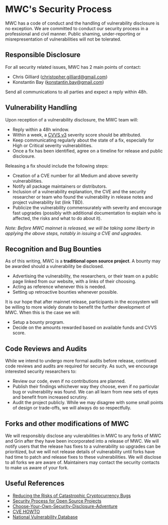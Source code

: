 # MWC's Security Process

MWC has a code of conduct and the handling of vulnerability disclosure is no exception. We are committed to conduct our security process in a professional and civil manner. Public shaming, under-reporting or misrepresentation of vulnerabilities will not be tolerated.

## Responsible Disclosure

For all security related issues, MWC has 2 main points of contact:

* Chris Gilliard (christopher.gilliard@gmail.com)
* Konstantin Bay (konstantin.bay@gmail.com)

Send all communications to all parties and expect a reply within 48h.

## Vulnerability Handling

Upon reception of a vulnerability disclosure, the MWC team will:

* Reply within a 48h window.
* Within a week, a [CVVS v3](https://nvd.nist.gov/vuln-metrics/cvss/v3-calculator) severity score should be attributed.
* Keep communicating regularly about the state of a fix, especially for High or Critical severity vulnerabilities.
* Once a fix has been identified, agree on a timeline for release and public disclosure.

Releasing a fix should include the following steps:

* Creation of a CVE number for all Medium and above severity vulnerabilities.
* Notify all package maintainers or distributors.
* Inclusion of a vulnerability explanation, the CVE and the security researcher or team who found the vulnerability in release notes and project vulnerability list (link TBD).
* Publicize the vulnerability commensurately with severity and encourage fast upgrades (possibly with additional documentation to explain who is affected, the risks and what to do about it).

_Note: Before MWC mainnet is released, we will be taking some liberty in applying the above steps, notably in issuing a CVE and upgrades._

## Recognition and Bug Bounties

As of this writing, MWC is a **traditional open source project**. A bounty may be awarded should a vulnerability be disclosed.
* Advertising the vulnerability, the researchers, or their team on a public page linked from our website, with a links of their choosing.
* Acting as reference whenever this is needed.
* Setting up retroactive bounties whenever possible.

It is our hope that after mainnet release, participants in the ecosystem will be willing to more widely donate to benefit the further development of MWC. When this is the case we will:

* Setup a bounty program.
* Decide on the amounts rewarded based on available funds and CVVS score.

## Code Reviews and Audits

While we intend to undergo more formal audits before release, continued code reviews and audits are required for security. As such, we encourage interested security researchers to:

* Review our code, even if no contributions are planned.
* Publish their findings whichever way they choose, even if no particular bug or vulnerability was found. We can all learn from new sets of eyes and benefit from increased scrutiny.
* Audit the project publicly. While we may disagree with some small points of design or trade-offs, we will always do so respectfully.

## Forks and other modifications of MWC

We will responsibly disclose any vulerabilities in MWC to any forks of MWC and Grin after they have been incorporated into a release of MWC. We will notify users that the release has fixes to a vulnerability so upgrades can be prioritized, but we will not release details of vulnerability until forks have had time to patch and release fixes to these vulnerabilities. We will disclose to all forks we are aware of. Maintainers may contact the security contacts to make us aware of your fork.

## Useful References

* [Reducing the Risks of Catastrophic Cryptocurrency Bugs](https://medium.com/mit-media-lab-digital-currency-initiative/reducing-the-risk-of-catastrophic-cryptocurrency-bugs-dcdd493c7569)
* [Security Process for Open Source Projects](https://alexgaynor.net/2013/oct/19/security-process-open-source-projects/)
* [Choose-Your-Own-Security-Disclosure-Adventure](http://hackingdistributed.com/2018/05/30/choose-your-own-security-disclosure-adventure/)
* [CVE HOWTO](https://github.com/RedHatProductSecurity/CVE-HOWTO)
* [National Vulnerability Database](https://nvd.nist.gov/)

